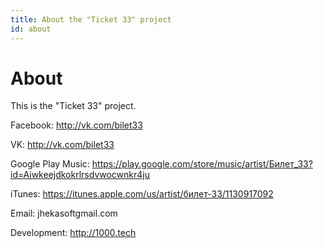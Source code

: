 ```yaml
---
title: About the "Ticket 33" project
id: about
---
```


About
=====

This is the "Ticket 33" project.

Facebook: <a href="https://www.facebook.com/groups/bilet33/">http://vk.com/bilet33</a>

VK: <a href="http://vk.com/bilet33">http://vk.com/bilet33</a>

Google Play Music: <a href="https://play.google.com/store/music/artist/%D0%91%D0%B8%D0%BB%D0%B5%D1%82_33?id=Aiwkeejdkokrlrsdvwocwnkr4ju">https://play.google.com/store/music/artist/Билет_33?id=Aiwkeejdkokrlrsdvwocwnkr4ju</a>

iTunes: <a href="http://vk.com/bilet33">https://itunes.apple.com/us/artist/билет-33/1130917092</a>

Email: jhekasoft<script>document.write('@')</script>gmail.com

Development: <a href="http://1000.tech" target="_blank">http://1000.tech</a>
